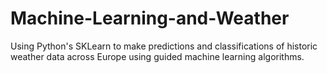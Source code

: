 # Machine-Learning-and-Weather
Using Python's SKLearn to make predictions and classifications of historic weather data across Europe using guided machine learning algorithms.
